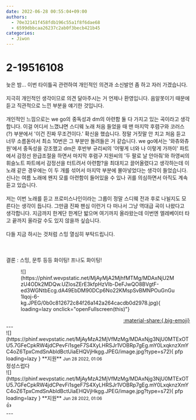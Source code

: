 ```yaml
---
date: 2022-06-28 00:55:04+09:00
authors:
  - 70e32141f458fdb196c55a1f8f6dae68
  - 6599dbbcaa26237c2ab0f3becb421b45
categories:
  - Jiwon
---
```


# 2-19516108

<div class="post-container" markdown="1">
<div class="content-container md-sidebar__scrollwrap" markdown="1">

늦은 밤... 이번 타이틀곡 관련하여 개인적인 의견과 소신발언 좀 하고 자러 가겠습니다.<br><br>지극히 개인적인 생각이므로 의견 달아주시는 거 언제나 환영입니다. 음알못이기 때문에 듣고 직관적으로 느낀 부분을 얘기한 것입니다.<br><br>개인적인 느낌으로는 we go의 중독성과 dm의 아련함 둘 다 가지고 있는 곡이라고 생각합니다. 이걸 어디서 느꼈냐면 스디웨 노래 처음 들었을 때 맨 마지막 후렴구와 코러스(?) 부분에서 '이건 진짜 무조건이다.' 확신을 했습니다. 정말 거짓말 안 치고 처음 듣고 너무 소름돋아서 최소 10번은 그 부분만 돌려들은 거 같습니다. we go에서는 '와츄와츄원'에서 중독성을 강조했고 dm은 후반부 규리씨의 '어떻게 너와 나 이렇게 가까이' 파트에서 감정선 완급조절을 하면서 마지막 후렴구 지원씨의 '두 팔로 날 안아줘'와 하영씨의 휘슬노트 파트에서 감정선을 터트려서 아련함?을 최대치고 끌어올렸다고 생각하는데 이 노래 같은 경우에는 이 두 개를 섞어서 마지막 부분에 몰아넣었다는 생각이 들었습니다. 신나는 여름 노래에 왠지 모를 아련함이 들어있을 수 있나 귀를 의심하면서 아직도 계속 듣고 있습니다.<br><br>저는 이번 노래를 듣고 프로미스나인이라는 그룹이 정말 스디웨 전과 후로 나뉠지도 모른다는 생각이 듭니다. 그만큼 진짜 팬심 이런거 다 떠나서 그냥 역대급 곡이 나왔다고 생각합니다. 지금까지 한계단 한계단 밟으며 여기까지 올라왔는데 이번엔 엘레베이터 타고 끝까지 올라갈 수도 있지 않을까 싶습니다.<br><br>다들 지금 하시는 것처럼 스밍 열심히 부탁드립니다.<br><br><br><br>결론 : 스밍, 문투 등등 화이팅! 프나도 화이팅!
<figure markdown="1">
![](https://phinf.wevpstatic.net/MjAyMjA2MjhfMTMg/MDAxNjU2MzU4ODk2MDQw.UZlosZErE3kfpHzVlb-DeFJwQO8BVgtF-ed3WGNtbEcg.dA49EbDM90DCp6No22KMspSvBMNPOuGnGu1lqoj-6-kg.JPEG/0b0c812672c84f26a142a264cacdb0d2978.jpg){ loading=lazy onclick="openFullscreen(this)"}
</figure>


</div>
</div>

<div style="text-align: right;" markdown="1">
<a href="https://weverse.io/fromis9/fanpost/2-19516108" style="text-align: right;">:material-share:{.big-emoji}</a>
</div>
---

<div class="comments-container md-sidebar__scrollwrap" markdown="1">
<div class="comment" markdown="1">
<div class='id-container' markdown="1">
![](https://phinf.wevpstatic.net/MjAyMzA2MjVfMzMg/MDAxNjg3NjU0MTExOTU5.7GFeCpkRW4jdCPevFi1sgeF7S4XyLHRSJr1VOBRp7gEg.mY0LxqknzXmYC4oZ6TpxCmdSnAbldBctUiaEHQVjHkgg.JPEG/image.jpg?type=s72){ pfp loading=lazy }
**<span class="artist">지원</span>** <small>Jun 28 2022, 01:06</small><br>
</div>
<div class='comment-body' markdown="1">
정성스럽다
</div>
</div>
<div class="comment" markdown="1">
<div class='id-container' markdown="1">
![](https://phinf.wevpstatic.net/MjAyMzA2MjVfMzMg/MDAxNjg3NjU0MTExOTU5.7GFeCpkRW4jdCPevFi1sgeF7S4XyLHRSJr1VOBRp7gEg.mY0LxqknzXmYC4oZ6TpxCmdSnAbldBctUiaEHQVjHkgg.JPEG/image.jpg?type=s72){ pfp loading=lazy }
**<span class="artist">지원</span>** <small>Jun 28 2022, 01:06</small><br>
</div>
<div class='comment-body' markdown="1">
👍
</div>
</div>
</div>
---
